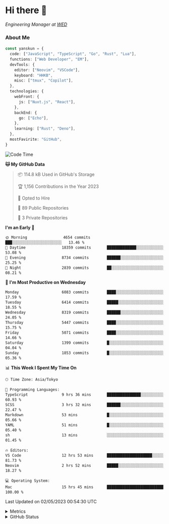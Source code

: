 # Hi there&nbsp;:wave:

<!-- ![Alt text](https://spotify-recently-played-readme.vercel.app/api?user=31kynbuubkiu3r4qh4hjuaglhfay) -->

_Engineering Manager at [WED](https://github.com/wedinc)_

### About Me

```ts
const yanskun = {
  code: ["JavaScript", "TypeScript", "Go", "Rust", "Lua"],
  functions: ["Web Developer", "EM"],
  devTools: {
    editor: ["Neovim", "VSCode"],
    keyboard: "HHKB",
    misc: ["tmux", "Copilot"],
  },
  technologies: {
    webFront: {
      js: ["Nuxt.js", "React"],
    },
    backEnd: {
      go: ["Echo"],
    },
    learning: ["Rust", "Deno"],
  },
  mostFavirite: "GitHub",
}
```

<!--START_SECTION:waka-->
![Code Time](http://img.shields.io/badge/Code%20Time-288%20hrs%2054%20mins-blue)

**🐱 My GitHub Data** 

> 📦 114.8 kB Used in GitHub's Storage 
 > 
> 🏆 1,156 Contributions in the Year 2023
 > 
> 💼 Opted to Hire
 > 
> 📜 89 Public Repositories 
 > 
> 🔑 3 Private Repositories 
 > 
**I'm an Early 🐤** 

```text
🌞 Morning                4654 commits        ███░░░░░░░░░░░░░░░░░░░░░░   13.46 % 
🌆 Daytime                18359 commits       █████████████░░░░░░░░░░░░   53.08 % 
🌃 Evening                8734 commits        ██████░░░░░░░░░░░░░░░░░░░   25.25 % 
🌙 Night                  2839 commits        ██░░░░░░░░░░░░░░░░░░░░░░░   08.21 % 
```
📅 **I'm Most Productive on Wednesday** 

```text
Monday                   6083 commits        ████░░░░░░░░░░░░░░░░░░░░░   17.59 % 
Tuesday                  6414 commits        █████░░░░░░░░░░░░░░░░░░░░   18.55 % 
Wednesday                8319 commits        ██████░░░░░░░░░░░░░░░░░░░   24.05 % 
Thursday                 5447 commits        ████░░░░░░░░░░░░░░░░░░░░░   15.75 % 
Friday                   5071 commits        ████░░░░░░░░░░░░░░░░░░░░░   14.66 % 
Saturday                 1399 commits        █░░░░░░░░░░░░░░░░░░░░░░░░   04.04 % 
Sunday                   1853 commits        █░░░░░░░░░░░░░░░░░░░░░░░░   05.36 % 
```


📊 **This Week I Spent My Time On** 

```text
🕑︎ Time Zone: Asia/Tokyo

💬 Programming Languages: 
TypeScript               9 hrs 36 mins       ███████████████░░░░░░░░░░   60.93 % 
SCSS                     3 hrs 32 mins       ██████░░░░░░░░░░░░░░░░░░░   22.47 % 
Markdown                 53 mins             █░░░░░░░░░░░░░░░░░░░░░░░░   05.66 % 
YAML                     51 mins             █░░░░░░░░░░░░░░░░░░░░░░░░   05.40 % 
sh                       13 mins             ░░░░░░░░░░░░░░░░░░░░░░░░░   01.45 % 

🔥 Editors: 
VS Code                  12 hrs 53 mins      ████████████████████░░░░░   81.73 % 
Neovim                   2 hrs 52 mins       █████░░░░░░░░░░░░░░░░░░░░   18.27 % 

💻 Operating System: 
Mac                      15 hrs 45 mins      █████████████████████████   100.00 % 
```


 Last Updated on 02/05/2023 00:54:30 UTC
<!--END_SECTION:waka-->

<details>
  <summary>Metrics</summary>
  <img src="https://github.com/yanskun/yanskun/blob/main/github-metrics.svg" alt="Metrics">
</details>

<details>
  <summary>GitHub Status</summary>
  <picture>
    <source media="(prefers-color-scheme: dark)" srcset="https://raw.githubusercontent.com/yanskun/yanskun/master/profile-summary-card-output/nord_dark/0-profile-details.svg">
   <img src="https://raw.githubusercontent.com/yanskun/yanskun/master/profile-summary-card-output/default/0-profile-details.svg">
  </picture>
  <br>
  <picture>
    <source media="(prefers-color-scheme: dark)" srcset="https://raw.githubusercontent.com/yanskun/yanskun/master/profile-summary-card-output/nord_dark/1-repos-per-language.svg">
   <img src="https://raw.githubusercontent.com/yanskun/yanskun/master/profile-summary-card-output/default/1-repos-per-language.svg">
  </picture>
  <picture>
    <source media="(prefers-color-scheme: dark)" srcset="https://raw.githubusercontent.com/yanskun/yanskun/master/profile-summary-card-output/nord_dark/2-most-commit-language.svg">
   <img src="https://raw.githubusercontent.com/yanskun/yanskun/master/profile-summary-card-output/default/2-most-commit-language.svg">
  </picture>
  <br>
  <picture>
    <source media="(prefers-color-scheme: dark)" srcset="https://raw.githubusercontent.com/yanskun/yanskun/master/profile-summary-card-output/nord_dark/3-stats.svg">
   <img src="https://raw.githubusercontent.com/yanskun/yanskun/master/profile-summary-card-output/default/3-stats.svg">
  </picture>
  <picture>
    <source media="(prefers-color-scheme: dark)" srcset="https://raw.githubusercontent.com/yanskun/yanskun/master/profile-summary-card-output/nord_dark/4-productive-time.svg">
   <img src="https://raw.githubusercontent.com/yanskun/yanskun/master/profile-summary-card-output/default/4-productive-time.svg">
  </picture>
</details>
